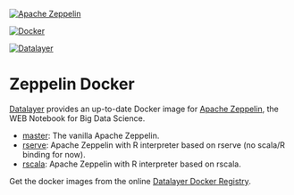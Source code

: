 [![Apache Zeppelin](http://datalayer.io/ext/images/logo-zeppelin-small.png)](http://zeppelin.incubator.apache.org)

[![Docker](http://datalayer.io/ext/images/docker-logo-small.png)](https://www.docker.com/)

[![Datalayer](http://datalayer.io/ext/images/logo_horizontal_072ppi.png)](http://datalayer.io)

# Zeppelin Docker

[Datalayer](http://datalayer.io) provides an up-to-date Docker image for [Apache Zeppelin](http://zeppelin.incubator.apache.org), the WEB Notebook for Big Data Science.

+ [master](https://hub.docker.com/r/datalayer/zeppelin/): The vanilla Apache Zeppelin.
+ [rserve](https://hub.docker.com/r/datalayer/zeppelin-rserve/): Apache Zeppelin with R interpreter based on rserve (no scala/R binding for now).
+ [rscala](https://hub.docker.com/r/datalayer/zeppelin-rserve/): Apache Zeppelin with R interpreter based on rscala.

Get the docker images from the online [Datalayer Docker Registry](https://hub.docker.com/u/datalayer).
